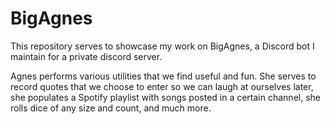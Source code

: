 # BigAgnes
This repository serves to showcase my work on BigAgnes, a Discord bot I maintain for a private discord server.

Agnes performs various utilities that we find useful and fun. She serves to record quotes that we choose to enter so we can laugh at ourselves later, she populates a Spotify playlist with songs posted in a certain channel, she rolls dice of any size and count, and much more. 
